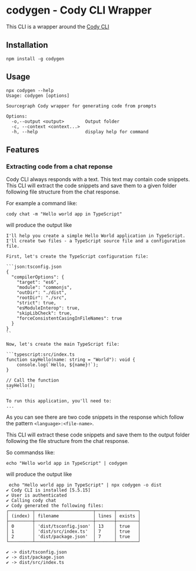# codygen - Cody CLI Wrapper

This CLI is a wrapper around the [Cody CLI](https://sourcegraph.com/docs/cody/clients/install-cli)

## Installation

```
npm install -g codygen
```

## Usage

```
npx codygen --help
Usage: codygen [options]

Sourcegraph Cody wrapper for generating code from prompts

Options:
  -o,--output <output>        Output folder
  -c, --context <context...>
  -h, --help                  display help for command
```

## Features

### Extracting code from a chat reponse

Cody CLI always responds with a text. This text may contain code snippets. This CLI will extract the code snippets and save them to a given folder following file structure from the chat response.

For example a command like:

```
cody chat -m "Hello world app in TypeScript"
```

will produce the output like

````
I'll help you create a simple Hello World application in TypeScript. I'll create two files - a TypeScript source file and a configuration file.

First, let's create the TypeScript configuration file:

```json:tsconfig.json
{
  "compilerOptions": {
    "target": "es6",
    "module": "commonjs",
    "outDir": "./dist",
    "rootDir": "./src",
    "strict": true,
    "esModuleInterop": true,
    "skipLibCheck": true,
    "forceConsistentCasingInFileNames": true
  }
}
``

Now, let's create the main TypeScript file:

```typescript:src/index.ts
function sayHello(name: string = "World"): void {
    console.log(`Hello, ${name}!`);
}

// Call the function
sayHello();
``

To run this application, you'll need to:
...
````

As you can see there are two code snippets in the response which follow the pattern `<language>:<file-name>`.

This CLI will extract these code snippets and save them to the output folder following the file structure from the chat response.

So commandss like:

```
echo "Hello world app in TypeScript" | codygen
```

will produce the output like

```
 echo "Hello world app in TypeScript" | npx codygen -o dist
✔ Cody CLI is installed [5.5.15]
✔ User is authenticated
✔ Calling cody chat
✔ Cody generated the following files:
┌─────────┬──────────────────────┬───────┬────────┐
│ (index) │ filename             │ lines │ exists │
├─────────┼──────────────────────┼───────┼────────┤
│ 0       │ 'dist/tsconfig.json' │ 13    │ true   │
│ 1       │ 'dist/src/index.ts'  │ 7     │ true   │
│ 2       │ 'dist/package.json'  │ 7     │ true   │
└─────────┴──────────────────────┴───────┴────────┘

✔ -> dist/tsconfig.json
✔ -> dist/package.json
✔ -> dist/src/index.ts
```
